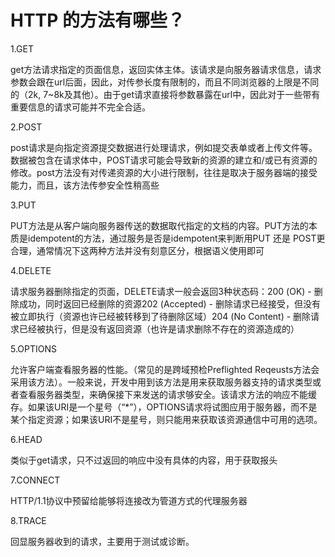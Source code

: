 # HTTP 的方法有哪些？


1.GET    

get方法请求指定的页面信息，返回实体主体。该请求是向服务器请求信息，请求参数会跟在url后面，因此，对传参长度有限制的，而且不同浏览器的上限是不同的（2k, 7~8k及其他）。由于get请求直接将参数暴露在url中，因此对于一些带有重要信息的请求可能并不完全合适。

2.POST    

post请求是向指定资源提交数据进行处理请求，例如提交表单或者上传文件等。数据被包含在请求体中，POST请求可能会导致新的资源的建立和/或已有资源的修改。post方法没有对传递资源的大小进行限制，往往是取决于服务器端的接受能力，而且，该方法传参安全性稍高些

3.PUT

PUT方法是从客户端向服务器传送的数据取代指定的文档的内容。PUT方法的本质是idempotent的方法，通过服务是否是idempotent来判断用PUT 还是 POST更合理，通常情况下这两种方法并没有刻意区分，根据语义使用即可

4.DELETE   

请求服务器删除指定的页面，DELETE请求一般会返回3种状态码：200 (OK) - 删除成功，同时返回已经删除的资源202 (Accepted) - 删除请求已经接受，但没有被立即执行（资源也许已经被转移到了待删除区域）204 (No Content) - 删除请求已经被执行，但是没有返回资源（也许是请求删除不存在的资源造成的）

5.OPTIONS   

允许客户端查看服务器的性能。（常见的是跨域预检Preflighted Reqeusts方法会采用该方法）。一般来说，开发中用到该方法是用来获取服务器支持的请求类型或者查看服务器类型，来确保接下来发送的请求够安全。该请求方法的响应不能缓存。如果该URI是一个星号（“*”），OPTIONS请求将试图应用于服务器，而不是某个指定资源；如果该URI不是星号，则只能用来获取该资源通信中可用的选项。

6.HEAD

类似于get请求，只不过返回的响应中没有具体的内容，用于获取报头

7.CONNECT

HTTP/1.1协议中预留给能够将连接改为管道方式的代理服务器

8.TRACE

回显服务器收到的请求，主要用于测试或诊断。